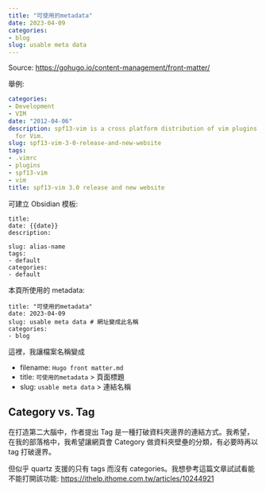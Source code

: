 ```yaml
---
title: "可使用的metadata"
date: 2023-04-09
categories:
- blog
slug: usable meta data
---
```


Source: https://gohugo.io/content-management/front-matter/

舉例:

```yaml
categories:
- Development
- VIM
date: "2012-04-06"
description: spf13-vim is a cross platform distribution of vim plugins and resources
  for Vim.
slug: spf13-vim-3-0-release-and-new-website
tags:
- .vimrc
- plugins
- spf13-vim
- vim
title: spf13-vim 3.0 release and new website
```

可建立 Obsidian 模板:

```
title: 
date: {{date}}
description: 

slug: alias-name
tags:
- default
categories:
- default

```

本頁所使用的 metadata: 
```
title: "可使用的metadata"
date: 2023-04-09
slug: usable meta data # 網址變成此名稱
categories:
- blog
```

這裡，我讓檔案名稱變成
- filename: `Hugo front matter.md` 
- title: `可使用的metadata` > 頁面標題
- slug: `usable meta data` > 連結名稱


## Category vs. Tag

在打造第二大腦中，作者提出 Tag 是一種打破資料夾邊界的連結方式。我希望，在我的部落格中，我希望讓網頁會 Category 做資料夾壁壘的分類，有必要時再以 tag 打破邊界。

但似乎 quartz 支援的只有 tags 而沒有 categories。我想參考這篇文章試試看能不能打開該功能: 
https://ithelp.ithome.com.tw/articles/10244921